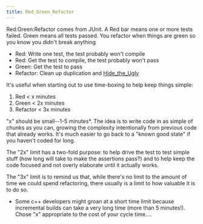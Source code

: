 ```yaml
---
title: Red_Green_Refactor
---
```

Red:Green:Refactor comes from JUnit. A Red bar means one or more tests failed. Green means all tests passed. You refactor when things are green so you know you didn't break anything
* Red: Write one test, the test probably won't compile
* Red: Get the test to compile, the test probably won't pass
* Green: Get the test to pass
* Refactor: Clean up duplication and [Hide_the_Ugly](Hide_the_Ugly)

It's useful when starting out to use time-boxing to help keep things simple:
1. Red < x minutes
2. Green < 2x minutes
3. Refactor < 3x minutes

"x" should be small--1-5 minutes*. The idea is to write code in as simple of chunks as you can, growing the complexity intentionally from previous code that already works. It's much easier to go back to a "known good state" if you haven't coded for long.

The "2x" limit has a two-fold purpose: to help drive the test to test simple stuff (how long will take to make the assertions pass?) and to help keep the code focused and not overly elaborate until it actually works.

The "3x" limit is to remind us that, while there's no limit to the amount of time we could spend refactoring, there usually is a limit to how valuable it is to do so.

* Some c++ developers might groan at a short time limit because incremental builds can take a very long time (more than 5 minutes!). Chose "x" appropriate to the cost of your cycle time....
